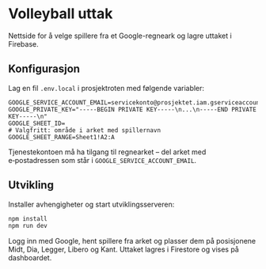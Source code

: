 # Volleyball uttak

Nettside for å velge spillere fra et Google-regneark og lagre uttaket i Firebase.

## Konfigurasjon

Lag en fil `.env.local` i prosjektroten med følgende variabler:

```
GOOGLE_SERVICE_ACCOUNT_EMAIL=servicekonto@prosjektet.iam.gserviceaccount.com
GOOGLE_PRIVATE_KEY="-----BEGIN PRIVATE KEY-----\n...\n-----END PRIVATE KEY-----\n"
GOOGLE_SHEET_ID=
# Valgfritt: område i arket med spillernavn
GOOGLE_SHEET_RANGE=Sheet1!A2:A
```

Tjenestekontoen må ha tilgang til regnearket – del arket med e‑postadressen som står i `GOOGLE_SERVICE_ACCOUNT_EMAIL`.

## Utvikling

Installer avhengigheter og start utviklingsserveren:

```bash
npm install
npm run dev
```

Logg inn med Google, hent spillere fra arket og plasser dem på posisjonene Midt, Dia, Legger, Libero og Kant. Uttaket lagres i Firestore og vises på dashboardet.
